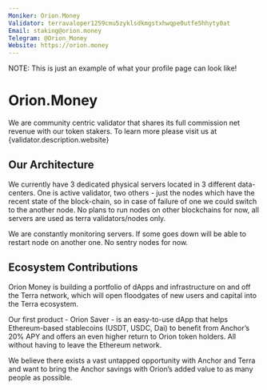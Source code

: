 ```yaml
---
Moniker: Orion.Money
Validator: terravaloper1259cmu5zyklsdkmgstxhwqpe0utfe5hhyty0at
Email: staking@orion.money
Telegram: @Orion_Money
Website: https://orion.money
---
```


NOTE: This is just an example of what your profile page can look like!

# Orion.Money

We are community centric validator that shares its full commission net revenue with our token stakers. To learn more please visit us at {validator.description.website}

## Our Architecture

We currently have 3 dedicated physical servers located in 3 different data-centers. One is active validator, two others - just the nodes which have the recent state of the block-chain, so in case of failure of one we could switch to the another node. No plans to run nodes on other blockchains for now, all servers are used as terra validators/nodes only.

We are constantly monitoring servers. If some goes down will be able to restart node on another one. No sentry nodes for now.

## Ecosystem Contributions

Orion Money is building a portfolio of dApps and infrastructure on and off the Terra network, which will open floodgates of new users and capital into the Terra ecosystem.

Our first product - Orion Saver - is an easy-to-use dApp that helps Ethereum-based stablecoins (USDT, USDC, Dai) to benefit from Anchor’s 20% APY and offers an even higher return to Orion token holders. All without having to leave the Ethereum network.

We believe there exists a vast untapped opportunity with Anchor and Terra and want to bring the Anchor savings with Orion’s added value to as many people as possible.